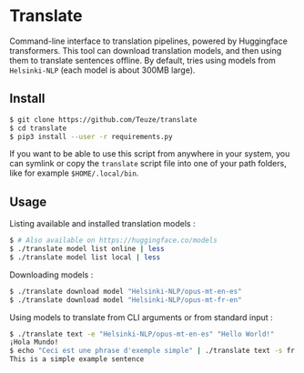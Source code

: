 # Translate
Command-line interface to translation pipelines, powered by Huggingface transformers.
This tool can download translation models, and then using them to translate sentences offline.
By default, tries using models from `Helsinki-NLP` (each model is about 300MB large).

## Install

```bash
$ git clone https://github.com/Teuze/translate
$ cd translate
$ pip3 install --user -r requirements.py
```
If you want to be able to use this script from anywhere in your system, you can symlink or copy the  `translate` script file into  one of your path folders, like for example `$HOME/.local/bin`.

## Usage

Listing available and installed translation models :

```bash
$ # Also available on https://huggingface.co/models
$ ./translate model list online | less
$ ./translate model list local | less
```

Downloading models :

```bash
$ ./translate download model "Helsinki-NLP/opus-mt-en-es"
$ ./translate download model "Helsinki-NLP/opus-mt-fr-en"
```

Using models to translate from CLI arguments or from standard input :

```bash
$ ./translate text -e "Helsinki-NLP/opus-mt-en-es" "Hello World!"
¡Hola Mundo!
$ echo "Ceci est une phrase d'exemple simple" | ./translate text -s fr -t en
This is a simple example sentence
```